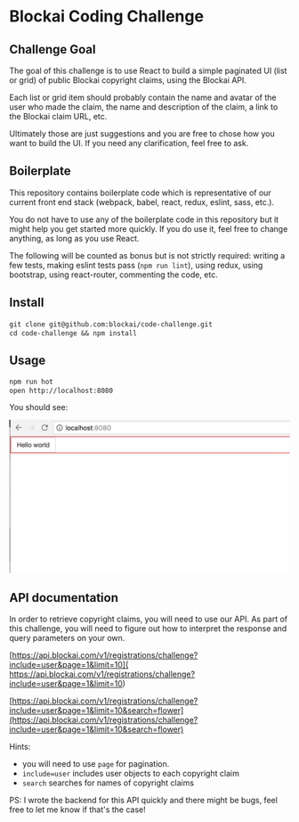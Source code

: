 # Blockai Coding Challenge

## Challenge Goal

The goal of this challenge is to use React to build a simple paginated
UI (list or grid) of public Blockai copyright claims, using the Blockai
API.

Each list or grid item should probably contain the name and avatar of
the user who made the claim, the name and description of the claim, a
link to the Blockai claim URL, etc.

Ultimately those are just suggestions and you are free to chose how you
want to build the UI. If you need any clarification, feel free to ask.

## Boilerplate

This repository contains boilerplate code which is representative of our
current front end stack (webpack, babel, react, redux, eslint, sass,
etc.).

You do not have to use any of the boilerplate code in this repository
but it might help you get started more quickly. If you do use it, feel
free to change anything, as long as you use React.

The following will be counted as bonus but is not strictly required:
writing a few tests, making eslint tests pass (`npm run lint`), using
redux, using bootstrap, using react-router, commenting the code, etc.

## Install

```
git clone git@github.com:blockai/code-challenge.git
cd code-challenge && npm install
```

## Usage

```
npm run hot
open http://localhost:8080
```

You should see:

![screenshot](./boilerplate.png)

## API documentation

In order to retrieve copyright claims, you will need to use our API. As
part of this challenge, you will need to figure out how to interpret the
response and query parameters on your own.

[https://api.blockai.com/v1/registrations/challenge?include=user&page=1&limit=10](
https://api.blockai.com/v1/registrations/challenge?include=user&page=1&limit=10)

[https://api.blockai.com/v1/registrations/challenge?include=user&page=1&limit=10&search=flower](https://api.blockai.com/v1/registrations/challenge?include=user&page=1&limit=10&search=flower)

Hints:

- you will need to use `page` for pagination.
- `include=user` includes user objects to each copyright claim
- `search` searches for names of copyright claims

PS: I wrote the backend for this API quickly and there might be bugs,
feel free to let me know if that's the case!
